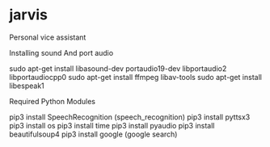 # jarvis
Personal vice assistant

Installing sound And port audio

sudo apt-get install libasound-dev portaudio19-dev libportaudio2 libportaudiocpp0
sudo apt-get install ffmpeg libav-tools
sudo apt-get install libespeak1

Required Python Modules

pip3 install SpeechRecognition    (speech_recognition)
pip3 install pyttsx3
pip3 install os
pip3 install time
pip3 install pyaudio
pip3 install beautifulsoup4
pip3 install google    (google search)
